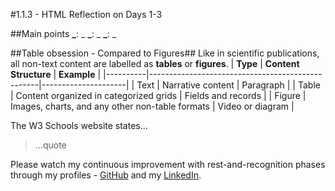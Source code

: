 #1.1.3 - HTML Reflection on Days 1-3

##Main points
**_**: _
**_**: _
**_**: _

##Table obsession - Compared to Figures##
Like in scientific publications, all non-text content are labelled as **tables** or **figures**. 
| **Type** | **Content Structure**                            | **Example**         |
|----------|--------------------------------------------------|---------------------|
| Text     | Narrative content                                | Paragraph           |
| Table    | Content organized in categorized grids           | Fields and records  |
| Figure   | Images, charts, and any other non-table formats  | Video or diagram    |

The W3 Schools website states...
> ...quote

Please watch my continuous improvement with rest-and-recognition phases through my profiles - [GitHub](https://github.com/MegaMoonBear) and my [LinkedIn](https://www.linkedin.com/in/meghan-carr-144b369/).
